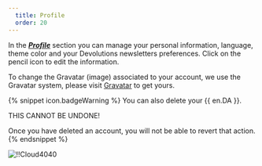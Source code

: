```yaml
---
  title: Profile
  order: 20
---
```

In the [***Profile***](https://portal.devolutions.com/profile) section you can manage your personal information, language, theme color and your Devolutions newsletters preferences. Click on the pencil icon to edit the information.  

To change the Gravatar (image) associated to your account, we use the Gravatar system, please visit [Gravatar](http://en.gravatar.com/) to get yours.  

{% snippet icon.badgeWarning %} 
You can also delete your {{ en.DA }}.  

THIS CANNOT BE UNDONE!  

Once you have deleted an account, you will not be able to revert that action.  
{% endsnippet %}
 
![!!Cloud4040](https://webdevolutions.azureedge.net/docs/en/cloud/Cloud4040.png)
